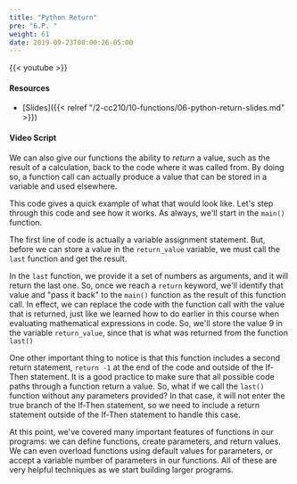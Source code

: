 ```yaml
---
title: "Python Return"
pre: "6.P. "
weight: 61
date: 2019-09-23T00:00:26-05:00
---
```


{{< youtube  >}}

#### Resources

* [Slides]({{< relref "/2-cc210/10-functions/06-python-return-slides.md" >}})

#### Video Script

We can also give our functions the ability to _return_ a value, such as the result of a calculation, back to the code where it was called from. By doing so, a function call can actually produce a value that can be stored in a variable and used elsewhere.

This code gives a quick example of what that would look like. Let's step through this code and see how it works. As always, we'll start in the `main()` function.

The first line of code is actually a variable assignment statement. But, before we can store a value in the `return_value` variable, we must call the `last` function and get the result.

In the `last` function, we provide it a set of numbers as arguments, and it will return the last one. So, once we reach a `return` keyword, we'll identify that value and "pass it back" to the `main()` function as the result of this function call. In effect, we can replace the code with the function call with the value that is returned, just like we learned how to do earlier in this course when evaluating mathematical expressions in code. So, we'll store the value 9 in the variable `return_value`, since that is what was returned from the function `last()`

One other important thing to notice is that this function includes a second return statement, `return -1` at the end of the code and outside of the If-Then statement. It is a good practice to make sure that all possible code paths through a function return a value. So, what if we call the `last()` function without any parameters provided? In that case, it will not enter the true branch of the If-Then statement, so we need to include a return statement outside of the If-Then statement to handle this case.

At this point, we've covered many important features of functions in our programs: we can define functions, create parameters, and return values. We can even overload functions using default values for parameters, or accept a variable number of parameters in our functions. All of these are very helpful techniques as we start building larger programs.
